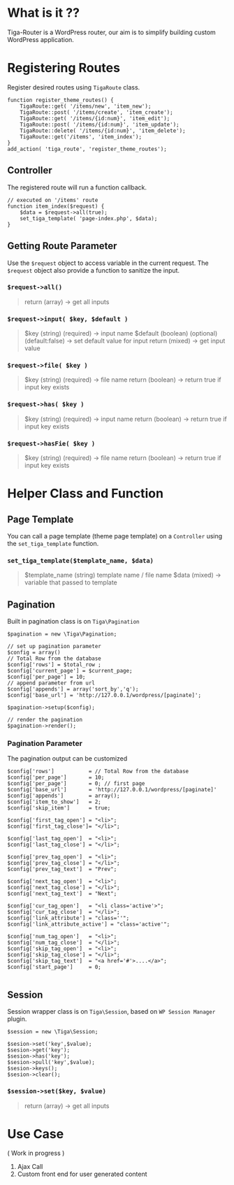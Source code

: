 # What is it ??

Tiga-Router is a WordPress router, our aim is to simplify building custom WordPress application. 

# Registering Routes

Register desired routes using `TigaRoute` class.

```
function register_theme_routes() {
	TigaRoute::get( '/items/new', 'item_new');
	TigaRoute::post( '/items/create', 'item_create');
	TigaRoute::get( '/items/{id:num}', 'item_edit');
	TigaRoute::post( '/items/{id:num}', 'item_update');
	TigaRoute::delete( '/items/{id:num}', 'item_delete');
	TigaRoute::get('/items', 'item_index');
}
add_action( 'tiga_route', 'register_theme_routes');
```
## Controller

The registered route will run a function callback.  

```
// executed on '/items' route
function item_index($request) {
    $data = $request->all(true);
	set_tiga_template( 'page-index.php', $data);
}
```

## Getting Route Parameter 

Use the `$request` object to access variable in the current request. The `$request` object also provide a function to sanitize the input.

### `$request->all()`

> return (array) -> get all inputs

### `$request->input( $key, $default )`

> $key (string) (required) -> input name
> $default (boolean) (optional) (default:false) -> set default value for input
> return (mixed) -> get input value

### `$request->file( $key )`

> $key (string) (required) -> file name
> return (boolean) -> return true if input key exists

### `$request->has( $key )`

> $key (string) (required) -> input name
> return (boolean) -> return true if input key exists

### `$request->hasFie( $key )`

> $key (string) (required) -> file name
> return (boolean) -> return true if input key exists

# Helper Class and Function

## Page Template

You can call a page template (theme page template) on a `Controller` using the `set_tiga_template` function.

### `set_tiga_template($template_name, $data)`
> $template_name (string) template name / file name
> $data (mixed) -> variable that passed to template


## Pagination 

Built in pagination class is on `Tiga\Pagination`

```
$pagination = new \Tiga\Pagination;

// set up pagination parameter
$config = array()
// Total Row from the database
$config['rows'] = $total_row ; 
$config['current_page'] = $current_page;
$config['per_page'] = 10;
// append parameter from url
$config['appends'] = array('sort_by','q'); 
$config['base_url'] = 'http://127.0.0.1/wordpress/[paginate]';

$pagination->setup($config);

// render the pagination
$pagination->render();
```

### Pagination Parameter

The pagination output can be customized

```
$config['rows']   		  = // Total Row from the database
$config['per_page']       = 10;
$config['per_page']       = 0; // first page
$config['base_url']		  = 'http://127.0.0.1/wordpress/[paginate]'
$config['appends'] 		  = array();
$config['item_to_show']   = 2;
$config['skip_item']      = true;
        
$config['first_tag_open'] = "<li>";
$config['first_tag_close']= "</li>";
    
$config['last_tag_open']  = "<li>";
$config['last_tag_close'] = "</li>";
    
$config['prev_tag_open']  = "<li>";
$config['prev_tag_close'] = "</li>";
$config['prev_tag_text']  = "Prev";
     
$config['next_tag_open']  = "<li>";
$config['next_tag_close'] = "</li>";
$config['next_tag_text']  = "Next";
        
$config['cur_tag_open']   = "<li class='active'>";
$config['cur_tag_close']  = "</li>";
$config['link_attribute'] = "class=''";
$config['link_attribute_active'] = "class='active'";
        
$config['num_tag_open']   = "<li>";
$config['num_tag_close']  = "</li>";
$config['skip_tag_open']  = "<li>";
$config['skip_tag_close'] = "</li>";
$config['skip_tag_text']  = "<a href='#'>....</a>";
$config['start_page']     = 0;
        
```

## Session

Session wrapper class is on `Tiga\Session`, based on `WP Session Manager` plugin.

```
$session = new \Tiga\Session;

$sesion->set('key',$value);
$sesion->get('key');
$sesion->has('key');
$sesion->pull('key',$value);
$sesion->keys();
$sesion->clear();
```

### `$session->set($key, $value)`

> return (array) -> get all inputs

# Use Case 

( Work in progress ) 

1. Ajax Call
2. Custom front end for user generated content 
